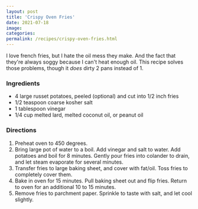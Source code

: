 ```yaml
---
layout: post
title: 'Crispy Oven Fries'
date: 2021-07-18
image:
categories:
permalink: /recipes/crispy-oven-fries.html
---
```


I love french fries, but I hate the oil mess they make. And the fact that they're always soggy because I can't heat enough oil. This recipe solves those problems, though it _does_ dirty 2 pans instead of 1.

### Ingredients

- 4 large russet potatoes, peeled (optional) and cut into 1/2 inch fries
- 1/2 teaspoon coarse kosher salt
- 1 tablespoon vinegar
- 1/4 cup melted lard, melted coconut oil, or peanut oil

### Directions

1. Preheat oven to 450 degrees.
2. Bring large pot of water to a boil. Add vinegar and salt to water. Add potatoes and boil for 8 minutes. Gently pour fries into colander to drain, and let steam evaporate for several minutes.
3. Transfer fries to large baking sheet, and cover with fat/oil. Toss fries to completely cover them.
4. Bake in oven for 15 minutes. Pull baking sheet out and flip fries. Return to oven for an additional 10 to 15 minutes.
5. Remove fries to parchment paper. Sprinkle to taste with salt, and let cool slightly.
